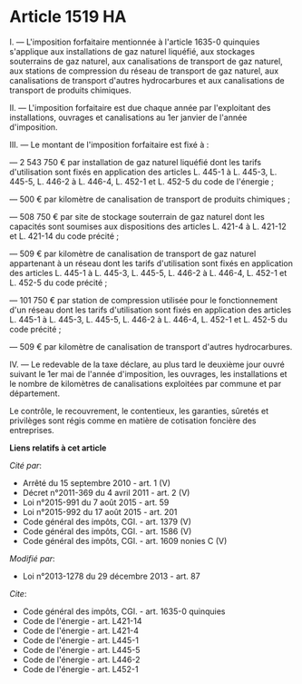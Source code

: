 # Article 1519 HA

I. ― L'imposition forfaitaire mentionnée à l'article 1635-0 quinquies s'applique aux installations de gaz naturel liquéfié,
aux stockages souterrains de gaz naturel, aux canalisations de transport de gaz naturel, aux stations de compression du
réseau de transport de gaz naturel, aux canalisations de transport d'autres hydrocarbures et aux canalisations de transport
de produits chimiques. 

II. ― L'imposition forfaitaire est due chaque année par l'exploitant des installations, ouvrages et canalisations au 1er
janvier de l'année d'imposition. 

III. ― Le montant de l'imposition forfaitaire est fixé à : 

― 2 543 750 € par installation de gaz naturel liquéfié dont les tarifs d'utilisation sont fixés en application des articles
L. 445-1 à L. 445-3, L. 445-5, L. 446-2 à L. 446-4, L. 452-1 et L. 452-5 du code de l'énergie ; 

― 500 € par kilomètre de canalisation de transport de produits chimiques ; 

― 508 750 € par site de stockage souterrain de gaz naturel dont les capacités sont soumises aux dispositions des articles L.
421-4 à L. 421-12 et L. 421-14 du code précité ; 

― 509 € par kilomètre de canalisation de transport de gaz naturel appartenant à un réseau dont les tarifs d'utilisation sont
fixés en application des articles L. 445-1 à L. 445-3, L. 445-5, L. 446-2 à L. 446-4, L. 452-1 et L. 452-5 du code précité ; 

― 101 750 € par station de compression utilisée pour le fonctionnement d'un réseau dont les tarifs d'utilisation sont fixés
en application des articles L. 445-1 à L. 445-3, L. 445-5, L. 446-2 à L. 446-4, L. 452-1 et L. 452-5 du code précité ; 

― 509 € par kilomètre de canalisation de transport d'autres hydrocarbures. 

IV. ― Le redevable de la taxe déclare, au plus tard le deuxième jour ouvré suivant le 1er mai de l'année d'imposition, les
ouvrages, les installations et le nombre de kilomètres de canalisations exploitées par commune et par département. 

Le contrôle, le recouvrement, le contentieux, les garanties, sûretés et privilèges sont régis comme en matière de cotisation
foncière des entreprises.

**Liens relatifs à cet article**

_Cité par_:

  - Arrêté du 15 septembre 2010 - art. 1 (V)
  - Décret n°2011-369 du 4 avril 2011 - art. 2 (V)
  - Loi n°2015-991 du 7 août 2015 - art. 59
  - Loi n°2015-992 du 17 août 2015 - art. 201
  - Code général des impôts, CGI. - art. 1379 (V)
  - Code général des impôts, CGI. - art. 1586 (V)
  - Code général des impôts, CGI. - art. 1609 nonies C (V)

_Modifié par_:

  - Loi n°2013-1278 du 29 décembre 2013 - art. 87

_Cite_:

  - Code général des impôts, CGI. - art. 1635-0 quinquies
  - Code de l'énergie - art. L421-14
  - Code de l'énergie - art. L421-4
  - Code de l'énergie - art. L445-1
  - Code de l'énergie - art. L445-5
  - Code de l'énergie - art. L446-2
  - Code de l'énergie - art. L452-1
